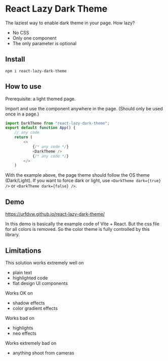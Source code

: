 # React Lazy Dark Theme

The laziest way to enable dark theme in your page.
How lazy?
- No CSS
- Only one component
- The only parameter is optional

## Install
```
npm i react-lazy-dark-theme
```

## How to use
Prerequisite: a light themed page.

Import and use the component anywhere in the page.
(Should only be used once in a page.)
```js
import DarkTheme from "react-lazy-dark-theme";
export default function App() {
    // any code
    return (
        <>
            {/* any code */}
            <DarkTheme />
            {/* any code */}
        </>
    )
```
With the example above, the page theme should follow the OS theme (Dark/Light).
If you want to force dark or light,
use `<DarkTheme dark={true} />` or `<DarkTheme dark={false} />`.

## Demo
https://urfdvw.github.io/react-lazy-dark-theme/

In this demo is basically the example code of Vite + React.
But the css file for all colors is removed.
So the color theme is fully controlled by this library.

## Limitations
This solution works extremely well on
- plain text
- highlighted code
- flat design UI components

Works OK on
- shadow effects
- color gradient effects

Works bad on
- highlights
- neo effects

Works extremely bad on
- anything shoot from cameras
